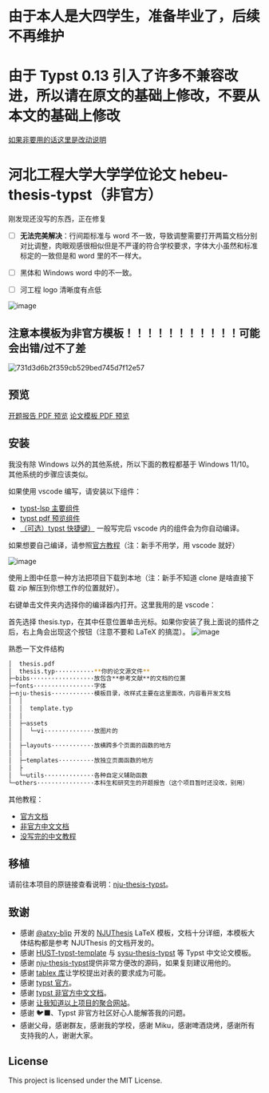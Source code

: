 # 由于本人是大四学生，准备毕业了，后续不再维护

# 由于 Typst 0.13 引入了许多不兼容改进，所以请在原文的基础上修改，不要从本文的基础上修改

[如果非要用的话这里是改动说明](https://github.com/nju-lug/modern-nju-thesis/pull/13)

# 河北工程大学大学学位论文 hebeu-thesis-typst（非官方）


刚发现还没写的东西，正在修复
- [ ] **无法完美解决**：行间距标准与 word 不一致，导致调整需要打开两篇文档分别对比调整，肉眼观感很相似但是不严谨的符合学校要求，字体大小虽然和标准标定的一致但是和 word 里的不一样大。
- [ ] 黑体和 Windows word 中的不一致。
- [ ] 河工程 logo 清晰度有点低


![image](https://github.com/xyls184/hebeu-thesis-typst/assets/20354136/3726d2b1-b93a-4183-9df0-67d3742b903e)

## 注意本模板为非官方模板！！！！！！！！！！！可能会出错/过不了差

![731d3d6b2f359cb529bed745d7f12e57](https://github.com/xyls184/hebeu-thesis-typst/assets/20354136/b1474eaf-9dd6-448d-a95f-9a3af6b5905e)

## 预览
[开题报告 PDF 预览](https://github.com/xyls184/hebeu-thesis-typst/blob/main/others/bachelor-proposal.pdf)
[论文模板 PDF 预览](https://github.com/xyls184/hebeu-thesis-typst/blob/main/thesis.pdf)

## 安装
我没有除 Windows 以外的其他系统，所以下面的教程都基于 Windows 11/10。其他系统的步骤应该类似。

如果使用 vscode 编写，请安装以下组件：
- [typst-lsp 主要组件](https://marketplace.visualstudio.com/items?itemName=nvarner.typst-lsp)
- [typst pdf 预览组件](https://marketplace.visualstudio.com/items?itemName=mgt19937.typst-preview)
- [（可选）typst 快捷键）](https://marketplace.visualstudio.com/items?itemName=CalebFiggers.typst-companion)
一般写完后 vscode 内的组件会为你自动编译。

如果想要自己编译，请参照[官方教程](https://github.com/typst/typst?tab=readme-ov-file#installation)（注：新手不用学，用 vscode 就好）

![image](https://github.com/xyls184/hebeu-thesis-typst/assets/20354136/342ade30-9003-4011-b56a-b9512516145f)

使用上图中任意一种方法把项目下载到本地（注：新手不知道 clone 是啥直接下载 zip 解压到你想工作的位置就好）。

右键单击文件夹内选择你的编译器内打开。这里我用的是 vscode：

首先选择 thesis.typ，在其中任意位置单击光标。如果你安装了我上面说的插件之后，右上角会出现这个按钮（注意不要和 LaTeX 的搞混）。
![image](https://github.com/xyls184/hebeu-thesis-typst/assets/20354136/d2737d2a-60cd-445b-a50e-6d0ae03e524b)

熟悉一下文件结构
```bash
│  thesis.pdf
│  thesis.typ···········**你的论文源文件**
├─bibs··················放包含**参考文献**的文档的位置
├─fonts·················字体
├─nju-thesis············模板目录，改样式主要在这里面改，内容看开发文档
│  │
│  │  template.typ
│  │
│  ├─assets
│  │  └─vi··············放图片的
│  │
│  ├─layouts············放横跨多个页面的函数的地方
│  │
│  ├─templates··········放独立页面函数的地方
│  ├
│  └─utils··············各种自定义辅助函数
└─others················本科生和研究生的开题报告（这个项目暂时还没改，别用）
```

其他教程：
- [官方文档](https://typst.app/docs/)
- [非官方中文文档](https://typst-doc-cn.github.io/docs/)
- [没写完的中文教程](https://github.com/typst-doc-cn/tutorial)

## 移植
请前往本项目的原链接查看说明：[nju-thesis-typst](https://github.com/nju-lug/nju-thesis-typst)。

## 致谢

- 感谢 [@atxy-blip](https://github.com/atxy-blip) 开发的 [NJUThesis](https://github.com/nju-lug/NJUThesis) LaTeX 模板，文档十分详细，本模板大体结构都是参考 NJUThesis 的文档开发的。
- 感谢 [HUST-typst-template](https://github.com/werifu/HUST-typst-template) 与 [sysu-thesis-typst](https://github.com/howardlau1999/sysu-thesis-typst) 等 Typst 中文论文模板。
- 感谢 [nju-thesis-typst](https://github.com/nju-lug/nju-thesis-typst)提供非常方便改的源码，如果复刻建议用他的。
- 感谢 [tablex 库](https://github.com/PgBiel/typst-tablex)让学校提出对表的要求成为可能。
- 感谢 [typst 官方](https://typst.app/)。
- 感谢 [typst 非官方中文文档](https://typst-doc-cn.github.io/docs/)。
- 感谢 [让我知道以上项目的聚合网站](https://github.com/typst-cn/awesome-typst-cn?tab=readme-ov-file)。
- 感谢 🐦‍⬛、Typst 非官方社区好心人能解答我的问题。
- 感谢父母，感谢群友，感谢我的学校，感谢 Miku，感谢啤酒烧烤，感谢所有支持我的人，谢谢大家。

## License

This project is licensed under the MIT License.

